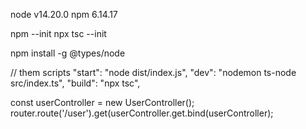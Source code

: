 node v14.20.0
npm 6.14.17

npm --init
npx tsc --init

npm install -g @types/node

// them scripts
"start": "node dist/index.js",
"dev": "nodemon ts-node src/index.ts",
"build": "npx tsc",

const userController = new UserController();
router.route('/user').get(userController.get.bind(userController);